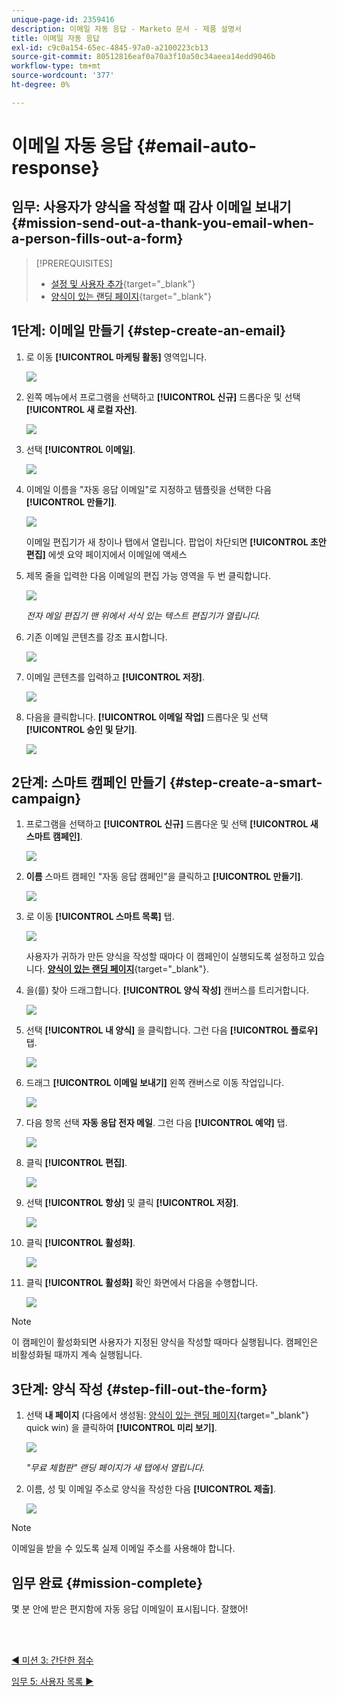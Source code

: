 ```yaml
---
unique-page-id: 2359416
description: 이메일 자동 응답 - Marketo 문서 - 제품 설명서
title: 이메일 자동 응답
exl-id: c9c0a154-65ec-4845-97a0-a2100223cb13
source-git-commit: 80512816eaf0a70a3f10a50c34aeea14edd9046b
workflow-type: tm+mt
source-wordcount: '377'
ht-degree: 0%

---
```


# 이메일 자동 응답 {#email-auto-response}

## 임무: 사용자가 양식을 작성할 때 감사 이메일 보내기 {#mission-send-out-a-thank-you-email-when-a-person-fills-out-a-form}

>[!PREREQUISITES]
>
>* [설정 및 사용자 추가](/help/marketo/getting-started/quick-wins/get-set-up-and-add-a-person.md){target="_blank"}
>* [양식이 있는 랜딩 페이지](/help/marketo/getting-started/quick-wins/landing-page-with-a-form.md){target="_blank"}


## 1단계: 이메일 만들기 {#step-create-an-email}

1. 로 이동 **[!UICONTROL 마케팅 활동]** 영역입니다.

   ![](assets/email-auto-response-1.png)

1. 왼쪽 메뉴에서 프로그램을 선택하고 **[!UICONTROL 신규]** 드롭다운 및 선택 **[!UICONTROL 새 로컬 자산]**.

   ![](assets/email-auto-response-2.png)

1. 선택 **[!UICONTROL 이메일]**.

   ![](assets/email-auto-response-3.png)

1. 이메일 이름을 &quot;자동 응답 이메일&quot;로 지정하고 템플릿을 선택한 다음 **[!UICONTROL 만들기]**.

   ![](assets/email-auto-response-4.png)

   이메일 편집기가 새 창이나 탭에서 열립니다. 팝업이 차단되면 **[!UICONTROL 초안 편집]** 에셋 요약 페이지에서 이메일에 액세스

1. 제목 줄을 입력한 다음 이메일의 편집 가능 영역을 두 번 클릭합니다.

   ![](assets/email-auto-response-5.png)

   _전자 메일 편집기 맨 위에서 서식 있는 텍스트 편집기가 열립니다._

1. 기존 이메일 콘텐츠를 강조 표시합니다.

   ![](assets/email-auto-response-6.png)

1. 이메일 콘텐츠를 입력하고 **[!UICONTROL 저장]**.

   ![](assets/email-auto-response-7.png)

1. 다음을 클릭합니다. **[!UICONTROL 이메일 작업]** 드롭다운 및 선택 **[!UICONTROL 승인 및 닫기]**.

   ![](assets/email-auto-response-8.png)

## 2단계: 스마트 캠페인 만들기 {#step-create-a-smart-campaign}

1. 프로그램을 선택하고 **[!UICONTROL 신규]** 드롭다운 및 선택 **[!UICONTROL 새 스마트 캠페인]**.

   ![](assets/email-auto-response-9.png)

1. **이름** 스마트 캠페인 &quot;자동 응답 캠페인&quot;을 클릭하고 **[!UICONTROL 만들기]**.

   ![](assets/email-auto-response-10.png)

1. 로 이동 **[!UICONTROL 스마트 목록]** 탭.

   ![](assets/email-auto-response-11.png)

   사용자가 귀하가 만든 양식을 작성할 때마다 이 캠페인이 실행되도록 설정하고 있습니다. [**양식이 있는 랜딩 페이지**](/help/marketo/getting-started/quick-wins/landing-page-with-a-form.md){target="_blank"}.

1. 을(를) 찾아 드래그합니다. **[!UICONTROL 양식 작성]** 캔버스를 트리거합니다.

   ![](assets/email-auto-response-12.png)

1. 선택 **[!UICONTROL 내 양식]** 을 클릭합니다. 그런 다음 **[!UICONTROL 플로우]** 탭.

   ![](assets/email-auto-response-13.png)

1. 드래그 **[!UICONTROL 이메일 보내기]** 왼쪽 캔버스로 이동 작업입니다.

   ![](assets/email-auto-response-14.png)

1. 다음 항목 선택 **자동 응답 전자 메일**. 그런 다음 **[!UICONTROL 예약]** 탭.

   ![](assets/email-auto-response-15.png)

1. 클릭 **[!UICONTROL 편집]**.

   ![](assets/email-auto-response-16.png)

1. 선택 **[!UICONTROL 항상]** 및 클릭 **[!UICONTROL 저장]**.

   ![](assets/email-auto-response-17.png)

1. 클릭 **[!UICONTROL 활성화]**.

   ![](assets/email-auto-response-18.png)

1. 클릭 **[!UICONTROL 활성화]** 확인 화면에서 다음을 수행합니다.

   ![](assets/email-auto-response-19.png)

>[!NOTE]
>
>이 캠페인이 활성화되면 사용자가 지정된 양식을 작성할 때마다 실행됩니다. 캠페인은 비활성화될 때까지 계속 실행됩니다.

## 3단계: 양식 작성 {#step-fill-out-the-form}

1. 선택 **내 페이지** (다음에서 생성됨: [양식이 있는 랜딩 페이지](/help/marketo/getting-started/quick-wins/landing-page-with-a-form.md){target="_blank"} quick win) 을 클릭하여 **[!UICONTROL 미리 보기]**.

   ![](assets/email-auto-response-20.png)

   _&quot;무료 체험판&quot; 랜딩 페이지가 새 탭에서 열립니다._

1. 이름, 성 및 이메일 주소로 양식을 작성한 다음 **[!UICONTROL 제출]**.

   ![](assets/email-auto-response-21.png)

>[!NOTE]
>
>이메일을 받을 수 있도록 실제 이메일 주소를 사용해야 합니다.

## 임무 완료 {#mission-complete}

몇 분 안에 받은 편지함에 자동 응답 이메일이 표시됩니다. 잘했어!

<br> 

[◄ 미션 3: 간단한 점수](/help/marketo/getting-started/quick-wins/simple-scoring.md)

[임무 5: 사용자 목록 ►](/help/marketo/getting-started/quick-wins/import-a-list-of-people.md)
